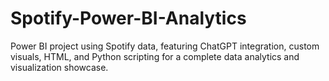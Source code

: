 # Spotify-Power-BI-Analytics
Power BI project using Spotify data, featuring ChatGPT integration, custom visuals, HTML, and Python scripting for a complete data analytics and visualization showcase.
